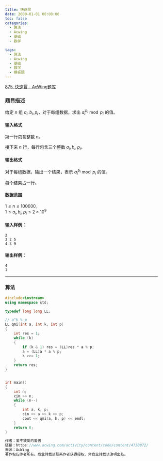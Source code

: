 ```yaml
---
title: 快速幂
date: 2000-01-01 00:00:00
toc: false
categories:
  - 算法
  - Acwing
  - 基础
  - 数学

tags:
  - 算法
  - Acwing
  - 基础
  - 数学
  - 模板题
---
```


[875. 快速幂 - AcWing题库](https://www.acwing.com/problem/content/877/)

### 题目描述
给定 $n$ 组 $a_i, b_i, p_i$，对于每组数据，求出 $a_i ^ {b_i} \bmod p_i$ 的值。

#### 输入格式

第一行包含整数 $n$。

接下来 $n$ 行，每行包含三个整数 $a_i, b_i, p_i$。

#### 输出格式

对于每组数据，输出一个结果，表示 $a_i ^ {b_i} \bmod p_i$ 的值。

每个结果占一行。

#### 数据范围

$1 \le n \le 100000$,  
$1 \le a_i,b_i,p_i \le 2 \times 10^9$

#### 输入样例：

```
2
3 2 5
4 3 9
```

#### 输出样例：

```
4
1
```

---
### 算法



```cpp
#include<iostream>
using namespace std;

typedef long long LL;

// a^k % p
LL qmi(int a, int k, int p)
{
    int res = 1;
    while (k)
    {
        if (k & 1) res = (LL)res * a % p;
        a = (LL)a * a % p;
        k >>= 1;
    }
    return res;
}


int main()
{
    int n;
    cin >> n;
    while (n--)
    {
        int a, k, p;
        cin >> a >> k >> p;
        cout << qmi(a, k, p) << endl;
    }
    return 0;
}

作者：爱不被爱的爱酱
链接：https://www.acwing.com/activity/content/code/content/4730872/
来源：AcWing
著作权归作者所有。商业转载请联系作者获得授权，非商业转载请注明出处。
```